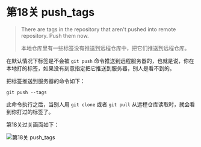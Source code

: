 
# 第18关 push_tags

> There are tags in the repository that aren't pushed into remote repository. Push them now.
>
> 本地仓库里有一些标签没有推送到远程仓库中，把它们推送到远程仓库。

在默认情况下标签是不会被 `git push` 命令推送到远程服务器的，也就是说，你在本地打的标签，如果没有刻意指定把它推送到服务器，别人是看不到的。

把标签推送到服务器的命令如下：

```shell
git push --tags
```

此命令执行之后，当别人用 `git clone` 或者 `git pull` 从远程仓库读取时，就会看到你打过的标签了。

第18关过关画面如下：

![第18关 push_tags](images/level-18-push-tags.png)
